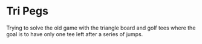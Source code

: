 # Tri Pegs

Trying to solve the old game with the triangle board and golf tees where the goal is to have 
only one tee left after a series of jumps.